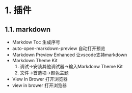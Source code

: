 # 1. 插件
## 1.1. markdown
* Markdow Toc
生成序号
* auto-open-markdown-preview
自动打开预览
* Markdown Preview Enhanced
让vscode支持markdown
* Markdown Theme Kit
    1. 调试->安装其他调试器->输入Markdonw Theme Kit
    2. 文件->首选项->颜色主题
* View In Brower
打开浏览器
* view in brower
打开浏览器